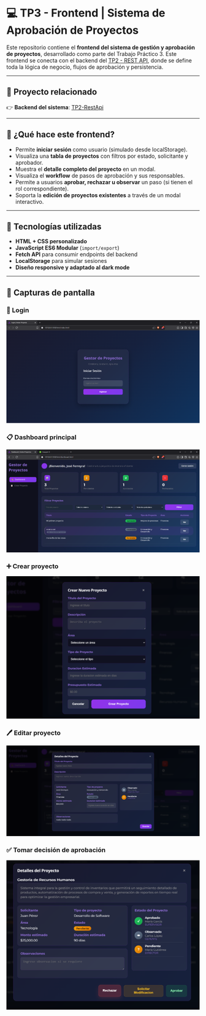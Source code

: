 # 💻 TP3 - Frontend | Sistema de Aprobación de Proyectos

Este repositorio contiene el **frontend del sistema de gestión y aprobación de proyectos**, desarrollado como parte del Trabajo Práctico 3. Este frontend se conecta con el backend del [TP2 - REST API](https://github.com/Rominaviles/TP2-RestApi), donde se define toda la lógica de negocio, flujos de aprobación y persistencia.

---

## 🔗 Proyecto relacionado

👉 **Backend del sistema**: [TP2-RestApi](https://github.com/Rominaviles/TP2-RestApi)

---

## 🧠 ¿Qué hace este frontend?

- Permite **iniciar sesión** como usuario (simulado desde localStorage).
- Visualiza una **tabla de proyectos** con filtros por estado, solicitante y aprobador.
- Muestra el **detalle completo del proyecto** en un modal.
- Visualiza el **workflow** de pasos de aprobación y sus responsables.
- Permite a usuarios **aprobar, rechazar u observar** un paso (si tienen el rol correspondiente).
- Soporta la **edición de proyectos existentes** a través de un modal interactivo.

---

## 🧩 Tecnologías utilizadas

- **HTML + CSS personalizado**
- **JavaScript ES6 Modular** (`import/export`)
- **Fetch API** para consumir endpoints del backend
- **LocalStorage** para simular sesiones
- **Diseño responsive y adaptado al dark mode**

---

## 📸 Capturas de pantalla

### 🔐 Login
![Login](https://github.com/Rominaviles/TP3-Front/blob/main/Screenshots/Login.png)

### 📋 Dashboard principal
![Dashboard](https://github.com/Rominaviles/TP3-Front/blob/main/Screenshots/Dashboard.png)

### ➕ Crear proyecto
![Crear Proyecto](https://github.com/Rominaviles/TP3-Front/blob/main/Screenshots/CrearProyecto.png)

### 🖊️ Editar proyecto
![Edición](https://github.com/Rominaviles/TP3-Front/blob/main/Screenshots/Edision.png)

### ✅ Tomar decisión de aprobación
![Decisión](https://github.com/Rominaviles/TP3-Front/blob/main/Screenshots/Decision.png)



